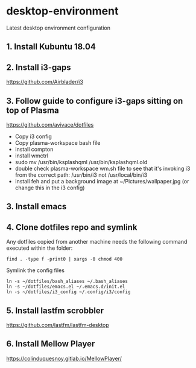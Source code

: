 # desktop-environment
Latest desktop environment configuration

## 1. Install Kubuntu 18.04

## 2. Install i3-gaps
 https://github.com/Airblader/i3

## 3. Follow guide to configure i3-gaps sitting on top of Plasma
   https://github.com/avivace/dotfiles
 - Copy i3 config
 - Copy plasma-workspace bash file
 - install compton
 - install wmctrl
 - sudo mv /usr/bin/ksplashqml /usr/bin/ksplashqml.old
 - double check plasma-workspace wm.sh file to see that it's invoking i3 from the correct path:  /usr/bin/i3 not /usr/local/bin/i3
 - install feh and put a background image at ~/Pictures/wallpaper.jpg (or change this in the i3 config)

## 3. Install emacs

## 4. Clone dotfiles repo and symlink
Any dotfiles copied from another machine needs the following command executed within the folder:
    
    find . -type f -print0 | xargs -0 chmod 400

Symlink the config files

    ln -s ~/dotfiles/bash_aliases ~/.bash_aliases
    ln -s ~/dotfiles/emacs.el ~/.emacs.d/init.el
    ln -s ~/dotfiles/i3_config ~/.config/i3/config

## 5. Install lastfm scrobbler
   https://github.com/lastfm/lastfm-desktop

## 6. Install Mellow Player
   https://colinduquesnoy.gitlab.io/MellowPlayer/
